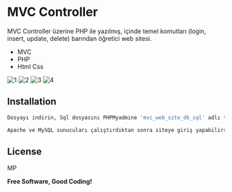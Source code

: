 # MVC Controller

MVC Controller üzerine PHP ile yazılmış, içinde temel komutları (login, insert, update, delete) barından öğretici web sitesi.

- MVC
- PHP
- Html Css

![1](https://user-images.githubusercontent.com/87112713/129396419-824aa439-32e4-42a4-baa0-b1a47a579da4.png)
![2](https://user-images.githubusercontent.com/87112713/129396422-721ed464-3786-4aab-bc49-f6998bdc451c.png)
![3](https://user-images.githubusercontent.com/87112713/129396426-6efdfcf7-d568-4a7d-963e-5466d326b01d.png)
![4](https://user-images.githubusercontent.com/87112713/129397036-0b26d026-6033-45e0-b834-cf2a081af6e1.png)


## Installation

```sh
Dosyayı indirin, Sql dosyasını PHPMyadmine 'mvc_web_site_db_sql' adlı tablo oluşturduktan sonra yükleyerek veritabanını aktifleştirin.
```
```sh
Apache ve MySQL sunucuları çalıştırdıktan sonra siteye giriş yapabilirsiniz.
```

## License

MP

**Free Software, Good Coding!**


[//]: # (These are reference links used in the body of this note and get stripped out when the markdown processor does its job. There is no need to format nicely because it shouldn't be seen. Thanks SO - http://stackoverflow.com/questions/4823468/store-comments-in-markdown-syntax)

   [dill]: <https://github.com/joemccann/dillinger>
   [git-repo-url]: <https://github.com/joemccann/dillinger.git>
   [john gruber]: <http://daringfireball.net>
   [df1]: <http://daringfireball.net/projects/markdown/>
   [markdown-it]: <https://github.com/markdown-it/markdown-it>
   [Ace Editor]: <http://ace.ajax.org>
   [node.js]: <http://nodejs.org>
   [Twitter Bootstrap]: <http://twitter.github.com/bootstrap/>
   [jQuery]: <http://jquery.com>
   [@tjholowaychuk]: <http://twitter.com/tjholowaychuk>
   [express]: <http://expressjs.com>
   [AngularJS]: <http://angularjs.org>
   [Gulp]: <http://gulpjs.com>

   [PlDb]: <https://github.com/joemccann/dillinger/tree/master/plugins/dropbox/README.md>
   [PlGh]: <https://github.com/joemccann/dillinger/tree/master/plugins/github/README.md>
   [PlGd]: <https://github.com/joemccann/dillinger/tree/master/plugins/googledrive/README.md>
   [PlOd]: <https://github.com/joemccann/dillinger/tree/master/plugins/onedrive/README.md>
   [PlMe]: <https://github.com/joemccann/dillinger/tree/master/plugins/medium/README.md>
   [PlGa]: <https://github.com/RahulHP/dillinger/blob/master/plugins/googleanalytics/README.md>
